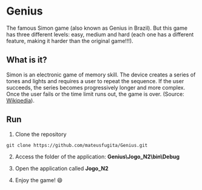# Genius
The famous Simon game (also known as Genius in Brazil). But this game has three different levels: easy, medium and hard (each one has a different feature, making it harder than the original game!!!).

## What is it?
Simon is an electronic game of memory skill. The device creates a series of tones and lights and requires a user to repeat the sequence. If the user succeeds, the series becomes progressively longer and more complex. Once the user fails or the time limit runs out, the game is over. (Source: [Wikipedia]).

[Wikipedia]: https://en.wikipedia.org/wiki/Simon_(game)

## Run
1. Clone the repository
```
git clone https://github.com/mateusfugita/Genius.git
```
2. Access the folder of the application: **Genius\Jogo_N2\bin\Debug**

3. Open the application called **Jogo_N2**

4. Enjoy the game! :smile:
